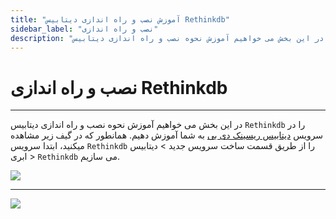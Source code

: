 ```yaml
---
title: "آموزش نصب و راه اندازی دیتابیس Rethinkdb"
sidebar_label: "نصب و راه اندازی"
description: "در این بخش می خواهیم آموزش نحوه نصب و راه اندازی دیتابیس Rethinkdb را در سرویس ابری ریسینک دی بی به شما آموزش دهیم."
---
```


# نصب و راه اندازی Rethinkdb
---

در این بخش می خواهیم آموزش نحوه نصب و راه اندازی دیتابیس `Rethinkdb` را در سرویس [دیتابیس ریسینک دی بی](https://chabokan.net/services/rethinkdb/) به شما آموزش دهیم.
همانطور که در گیف زیر مشاهده میکنید، ابتدا سرویس `Rethinkdb` را از طریق قسمت ساخت سرویس جدید > دیتابیس ابری > `Rethinkdb` می سازیم.

![](https://s1.chabokan.net/docs/gifs/rethinkdb-install.gif)

---
<a href="https://hub.chabokan.net/fa/services/create/rethinkdb" ><img src="https://s1.chabokan.net/docs/images/rethinkdb-banner.png" /></a>